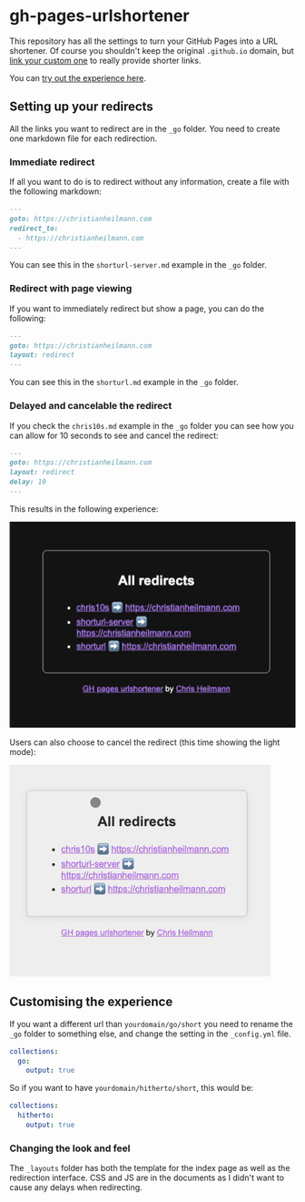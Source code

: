 # gh-pages-urlshortener

This repository has all the settings to turn your GitHub Pages into a URL shortener. 
Of course you shouldn't keep the original `.github.io` domain, but [link your custom one](https://docs.github.com/en/enterprise-cloud@latest/pages/configuring-a-custom-domain-for-your-github-pages-site/managing-a-custom-domain-for-your-github-pages-site?apiversion=2022-11-28) to really provide shorter links.

You can [try out the experience here](https://codepo8.github.io/gh-pages-urlshortener/go/chris10s.html). 

## Setting up your redirects

All the links you want to redirect are in the `_go` folder. You need to create one markdown file for each redirection. 

### Immediate redirect

If all you want to do is to redirect without any information, create a file with the following markdown:

```markdown
---
goto: https://christianheilmann.com
redirect_to:
  - https://christianheilmann.com
---
```

You can see this in the `shorturl-server.md` example in the `_go` folder.

### Redirect with page viewing 

If you want to immediately redirect but show a page, you can do the following:

```markdown
---
goto: https://christianheilmann.com
layout: redirect
---
```
You can see this in the `shorturl.md` example in the `_go` folder.

### Delayed and cancelable the redirect

If you check the `chris10s.md` example in the `_go` folder you can see how you can allow for 10 seconds to see and cancel the redirect:

```markdown
---
goto: https://christianheilmann.com
layout: redirect
delay: 10
---
```

This results in the following experience:

![Delayed redirection with progress bar](dark.gif)

Users can also choose to cancel the redirect (this time showing the light mode):

![Cancellation experience](light.gif)

## Customising the experience

If you want a different url than `yourdomain/go/short` you need to rename the `_go` folder to something else, and change the setting in the `_config.yml` file. 

```yaml
collections:
  go:
    output: true
```

So if you want to have `yourdomain/hitherto/short`, this would be:

```yaml
collections:
  hitherto:
    output: true
```

### Changing the look and feel

The `_layouts` folder has both the template for the index page as well as the redirection interface. CSS and JS are in the documents as I didn't want to cause any delays when redirecting.



